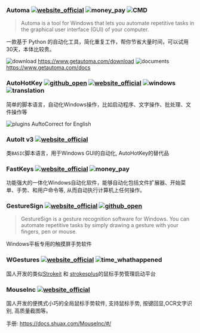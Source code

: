 ### Automa [![website_official](https://gitbook07.oss-cn-hangzhou.aliyuncs.com/website_official.svg)](https://www.getautoma.com/) ![money_pay](https://gitbook07.oss-cn-hangzhou.aliyuncs.com/money_pay.svg) ![CMD](https://gitbook07.oss-cn-hangzhou.aliyuncs.com/CMD.svg)

> Automa is a tool for Windows that lets you automate repetitive tasks in the graphical user interface (GUI) of your computer.

一款基于 Python 的自动化工具，简化重复工作，帮你节省大量时间，可以试用30天，本体比较贵。

![download](https://gitbook07.oss-cn-hangzhou.aliyuncs.com/download.svg) https://www.getautoma.com/download
![documents](https://gitbook07.oss-cn-hangzhou.aliyuncs.com/documents.svg) https://www.getautoma.com/docs

### AutoHotKey [![github_open](https://gitbook07.oss-cn-hangzhou.aliyuncs.com/github_open.svg)](https://github.com/Lexikos/AutoHotkey_L) [![website_official](https://gitbook07.oss-cn-hangzhou.aliyuncs.com/website_official.svg)](https://www.autohotkey.com/) ![windows](https://gitbook07.oss-cn-hangzhou.aliyuncs.com/windows.svg) ![translation](https://gitbook07.oss-cn-hangzhou.aliyuncs.com/translation.svg) 

简单的脚本语言，自动化Windows操作，比如启动程序、文字操作、批处理、文件操作等

![plugins](https://gitbook07.oss-cn-hangzhou.aliyuncs.com/plugins.svg) AuftoCorrect for English

### AutoIt v3 [![website_official](https://gitbook07.oss-cn-hangzhou.aliyuncs.com/website_official.svg)](https://www.autoitscript.com/site/autoit/)

类`BASIC`脚本语言，用于Windows GUI的自动化, AutoHotKey的替代品

### FastKeys [![website_official](https://gitbook07.oss-cn-hangzhou.aliyuncs.com/website_official.svg)](https://www.fastkeysautomation.com/) ![money_pay](https://gitbook07.oss-cn-hangzhou.aliyuncs.com/money_pay.svg)

功能强大的一体化Windows自动化软件，能够自动化包括文件扩展器、开始菜单、手势、和用户命令等, 从而自动执行计算机上任何操作。

### GestureSign [![website_official](https://gitbook07.oss-cn-hangzhou.aliyuncs.com/website_official.svg)](http://gesturesign.win) [![github_open](https://gitbook07.oss-cn-hangzhou.aliyuncs.com/github_open.svg)](https://github.com/TransposonY/GestureSign)

> GestureSign is a gesture recognition software for Windows. You can automate repetitive tasks by simply drawing a gesture with your fingers, pen or mouse.

Windows平板专用的触摸屏手势软件

### WGestures [![website_official](https://gitbook07.oss-cn-hangzhou.aliyuncs.com/website_official.svg)](http://www.yingdev.com/projects/wgestures) ![time_whathappened](https://gitbook07.oss-cn-hangzhou.aliyuncs.com/time_whathappened.svg)

国人开发的类似[Strokeit](https://www.tcbmi.com/strokeit/) 和 [strokesplus](https://www.strokesplus.com/)的鼠标手势管理启动平台

### MouseInc [![website_official](https://gitbook07.oss-cn-hangzhou.aliyuncs.com/website_official.svg)](https://shuax.com/) 

国人开发的便携式小巧的全局鼠标手势软件, 支持鼠标手势, 按键回显,OCR文字识别,  高质量截图等。

手册: https://docs.shuax.com/MouseInc/#/